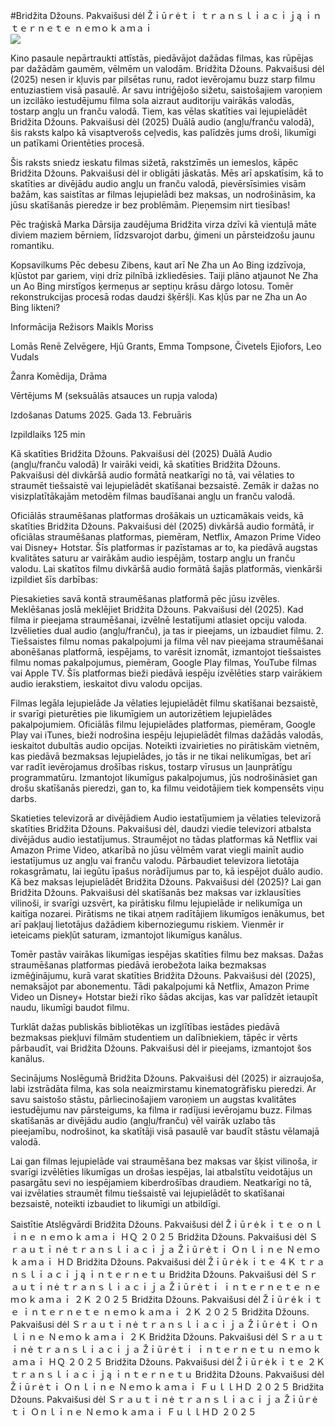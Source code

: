 #Bridžita Džouns. Pakvaišusi dėl Žｉūｒėｔｉ ｔｒａｎｓｌｉａｃｉｊą ｉｎｔｅｒｎｅｔｅ ｎｅｍｏｋａｍａｉ  
[![](https://i.imgur.com/qSNzIqt.png)](https://movie.rssnews.media/LRKYDJrk.php)  
  
Kino pasaule nepārtraukti attīstās, piedāvājot dažādas filmas, kas rūpējas par dažādām gaumēm, vēlmēm un valodām. Bridžita Džouns. Pakvaišusi dėl (2025) nesen ir kļuvis par pilsētas runu, radot ievērojamu buzz starp filmu entuziastiem visā pasaulē. Ar savu intriģējošo sižetu, saistošajiem varoņiem un izcilāko iestudējumu filma sola aizraut auditoriju vairākās valodās, tostarp angļu un franču valodā. Tiem, kas vēlas skatīties vai lejupielādēt Bridžita Džouns. Pakvaišusi dėl (2025) Duālā audio (angļu/franču valodā), šis raksts kalpo kā visaptverošs ceļvedis, kas palīdzēs jums droši, likumīgi un patīkami Orientēties procesā.

Šis raksts sniedz ieskatu filmas sižetā, rakstzīmēs un iemeslos, kāpēc Bridžita Džouns. Pakvaišusi dėl ir obligāti jāskatās. Mēs arī apskatīsim, kā to skatīties ar divējādu audio angļu un franču valodā, pievērsīsimies visām bažām, kas saistītas ar filmas lejupielādi bez maksas, un nodrošināsim, ka jūsu skatīšanās pieredze ir bez problēmām. Pieņemsim nirt tiesības!

Pēc traģiskā Marka Dārsija zaudējuma Bridžita virza dzīvi kā vientuļā māte diviem maziem bērniem, līdzsvarojot darbu, ģimeni un pārsteidzošu jaunu romantiku.

Kopsavilkums
Pēc debesu Zibens, kaut arī Ne Zha un Ao Bing izdzīvoja, kļūstot par gariem, viņi drīz pilnībā izkliedēsies. Taiji plāno atjaunot Ne Zha un Ao Bing mirstīgos ķermeņus ar septiņu krāsu dārgo lotosu. Tomēr rekonstrukcijas procesā rodas daudzi šķēršļi. Kas kļūs par ne Zha un Ao Bing likteni?

Informācija
Režisors Maikls Moriss

Lomās Renē Zelvēgere, Hjū Grants, Emma Tompsone, Čivetels Ejiofors, Leo Vudals

Žanra Komēdija, Drāma

Vērtējums M (seksuālās atsauces un rupja valoda)

Izdošanas Datums 2025. Gada 13. Februāris

Izpildlaiks 125 min

Kā skatīties Bridžita Džouns. Pakvaišusi dėl (2025) Duālā Audio (angļu/franču valodā)
Ir vairāki veidi, kā skatīties Bridžita Džouns. Pakvaišusi dėl divkāršā audio formātā neatkarīgi no tā, vai vēlaties to straumēt tiešsaistē vai lejupielādēt skatīšanai bezsaistē. Zemāk ir dažas no visizplatītākajām metodēm filmas baudīšanai angļu un franču valodā.

Oficiālās straumēšanas platformas drošākais un uzticamākais veids, kā skatīties Bridžita Džouns. Pakvaišusi dėl (2025) divkāršā audio formātā, ir oficiālas straumēšanas platformas, piemēram, Netflix, Amazon Prime Video vai Disney+ Hotstar. Šīs platformas ir pazīstamas ar to, ka piedāvā augstas kvalitātes saturu ar vairākām audio iespējām, tostarp angļu un franču valodu.
Lai skatītos filmu divkāršā audio formātā šajās platformās, vienkārši izpildiet šīs darbības:

Piesakieties savā kontā straumēšanas platformā pēc jūsu izvēles. Meklēšanas joslā meklējiet Bridžita Džouns. Pakvaišusi dėl (2025). Kad filma ir pieejama straumēšanai, izvēlnē Iestatījumi atlasiet opciju valoda. Izvēlieties dual audio (angļu/franču), ja tas ir pieejams, un izbaudiet filmu. 2. Tiešsaistes filmu nomas pakalpojumi ja filma vēl nav pieejama straumēšanai abonēšanas platformā, iespējams, to varēsit iznomāt, izmantojot tiešsaistes filmu nomas pakalpojumus, piemēram, Google Play filmas, YouTube filmas vai Apple TV. Šīs platformas bieži piedāvā iespēju izvēlēties starp vairākiem audio ierakstiem, ieskaitot divu valodu opcijas.

Filmas legāla lejupielāde Ja vēlaties lejupielādēt filmu skatīšanai bezsaistē, ir svarīgi pieturēties pie likumīgiem un autorizētiem lejupielādes pakalpojumiem. Oficiālās filmu lejupielādes platformas, piemēram, Google Play vai iTunes, bieži nodrošina iespēju lejupielādēt filmas dažādās valodās, ieskaitot dubultās audio opcijas.
Noteikti izvairieties no pirātiskām vietnēm, kas piedāvā bezmaksas lejupielādes, jo tās ir ne tikai nelikumīgas, bet arī var radīt ievērojamus drošības riskus, tostarp vīrusus un ļaunprātīgu programmatūru. Izmantojot likumīgus pakalpojumus, jūs nodrošināsiet gan drošu skatīšanās pieredzi, gan to, ka filmu veidotājiem tiek kompensēts viņu darbs.

Skatieties televizorā ar divējādiem Audio iestatījumiem ja vēlaties televizorā skatīties Bridžita Džouns. Pakvaišusi dėl, daudzi viedie televizori atbalsta divējādus audio iestatījumus. Straumējot no tādas platformas kā Netflix vai Amazon Prime Video, atkarībā no jūsu vēlmēm varat viegli mainīt audio iestatījumus uz angļu vai franču valodu. Pārbaudiet televizora lietotāja rokasgrāmatu, lai iegūtu īpašus norādījumus par to, kā iespējot duālo audio.
Kā bez maksas lejupielādēt Bridžita Džouns. Pakvaišusi dėl (2025)?
Lai gan Bridžita Džouns. Pakvaišusi dėl skatīšanās bez maksas var izklausīties vilinoši, ir svarīgi uzsvērt, ka pirātisku filmu lejupielāde ir nelikumīga un kaitīga nozarei. Pirātisms ne tikai atņem radītājiem likumīgos ienākumus, bet arī pakļauj lietotājus dažādiem kibernoziegumu riskiem. Vienmēr ir ieteicams piekļūt saturam, izmantojot likumīgus kanālus.

Tomēr pastāv vairākas likumīgas iespējas skatīties filmu bez maksas. Dažas straumēšanas platformas piedāvā ierobežota laika bezmaksas izmēģinājumu, kurā varat skatīties Bridžita Džouns. Pakvaišusi dėl (2025), nemaksājot par abonementu. Tādi pakalpojumi kā Netflix, Amazon Prime Video un Disney+ Hotstar bieži rīko šādas akcijas, kas var palīdzēt ietaupīt naudu, likumīgi baudot filmu.

Turklāt dažas publiskās bibliotēkas un izglītības iestādes piedāvā bezmaksas piekļuvi filmām studentiem un dalībniekiem, tāpēc ir vērts pārbaudīt, vai Bridžita Džouns. Pakvaišusi dėl ir pieejams, izmantojot šos kanālus.

Secinājums
Noslēgumā Bridžita Džouns. Pakvaišusi dėl (2025) ir aizraujoša, labi izstrādāta filma, kas sola neaizmirstamu kinematogrāfisku pieredzi. Ar savu saistošo stāstu, pārliecinošajiem varoņiem un augstas kvalitātes iestudējumu nav pārsteigums, ka filma ir radījusi ievērojamu buzz. Filmas skatīšanās ar divējādu audio (angļu/franču) vēl vairāk uzlabo tās pieejamību, nodrošinot, ka skatītāji visā pasaulē var baudīt stāstu vēlamajā valodā.

Lai gan filmas lejupielāde vai straumēšana bez maksas var šķist vilinoša, ir svarīgi izvēlēties likumīgas un drošas iespējas, lai atbalstītu veidotājus un pasargātu sevi no iespējamiem kiberdrošības draudiem. Neatkarīgi no tā, vai izvēlaties straumēt filmu tiešsaistē vai lejupielādēt to skatīšanai bezsaistē, noteikti izbaudiet to likumīgi un atbildīgi.

Saistītie Atslēgvārdi
Bridžita Džouns. Pakvaišusi dėl Žｉūｒėｋｉｔｅ ｏｎｌｉｎｅ ｎｅｍｏｋａｍａｉ ＨＱ ２０２５
Bridžita Džouns. Pakvaišusi dėl Ｓｒａｕｔｉｎė ｔｒａｎｓｌｉａｃｉｊａ Žｉūｒėｔｉ Ｏｎｌｉｎｅ Ｎｅｍｏｋａｍａｉ ＨＤ
Bridžita Džouns. Pakvaišusi dėl Žｉūｒėｋｉｔｅ ４Ｋ ｔｒａｎｓｌｉａｃｉｊą ｉｎｔｅｒｎｅｔｕ
Bridžita Džouns. Pakvaišusi dėl Ｓｒａｕｔｉｎė ｔｒａｎｓｌｉａｃｉｊａ Žｉūｒėｔｉ ｉｎｔｅｒｎｅｔｅ ｎｅｍｏｋａｍａｉ ２Ｋ ２０２５
Bridžita Džouns. Pakvaišusi dėl Žｉūｒėｋｉｔｅ ｉｎｔｅｒｎｅｔｅ ｎｅｍｏｋａｍａｉ ２Ｋ ２０２５
Bridžita Džouns. Pakvaišusi dėl Ｓｒａｕｔｉｎė ｔｒａｎｓｌｉａｃｉｊａ Žｉūｒėｔｉ Ｏｎｌｉｎｅ Ｎｅｍｏｋａｍａｉ ２Ｋ
Bridžita Džouns. Pakvaišusi dėl Ｓｒａｕｔｉｎė ｔｒａｎｓｌｉａｃｉｊａ Žｉūｒėｔｉ ｉｎｔｅｒｎｅｔｕ ｎｅｍｏｋａｍａｉ ＨＱ ２０２５
Bridžita Džouns. Pakvaišusi dėl Žｉūｒėｋｉｔｅ ２Ｋ ｔｒａｎｓｌｉａｃｉｊą ｉｎｔｅｒｎｅｔｕ
Bridžita Džouns. Pakvaišusi dėl Žｉūｒėｔｉ Ｏｎｌｉｎｅ Ｎｅｍｏｋａｍａｉ ＦｕｌｌＨＤ ２０２５
Bridžita Džouns. Pakvaišusi dėl Ｓｒａｕｔｉｎė ｔｒａｎｓｌｉａｃｉｊａ Žｉūｒėｔｉ Ｏｎｌｉｎｅ Ｎｅｍｏｋａｍａｉ ＦｕｌｌＨＤ ２０２５

